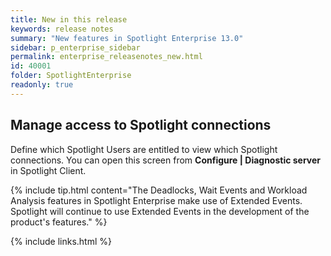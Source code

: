 ```yaml
---
title: New in this release
keywords: release notes
summary: "New features in Spotlight Enterprise 13.0"
sidebar: p_enterprise_sidebar
permalink: enterprise_releasenotes_new.html
id: 40001
folder: SpotlightEnterprise
readonly: true
---
```



## Manage access to Spotlight connections 
Define which Spotlight Users are entitled to view which Spotlight connections. You can open this screen from **Configure \| Diagnostic server** in Spotlight Client.

{% include tip.html content="The Deadlocks, Wait Events and Workload Analysis features in Spotlight Enterprise make use of Extended Events. Spotlight will continue to use Extended Events in the development of the product's features." %}

{% include links.html %}
